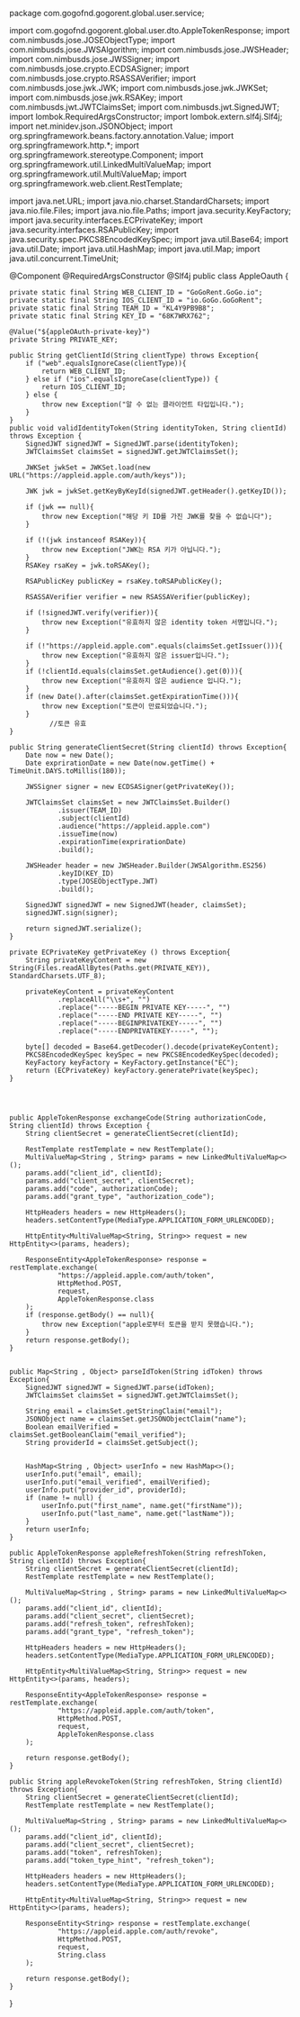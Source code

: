 package com.gogofnd.gogorent.global.user.service;


import com.gogofnd.gogorent.global.user.dto.AppleTokenResponse;
import com.nimbusds.jose.JOSEObjectType;
import com.nimbusds.jose.JWSAlgorithm;
import com.nimbusds.jose.JWSHeader;
import com.nimbusds.jose.JWSSigner;
import com.nimbusds.jose.crypto.ECDSASigner;
import com.nimbusds.jose.crypto.RSASSAVerifier;
import com.nimbusds.jose.jwk.JWK;
import com.nimbusds.jose.jwk.JWKSet;
import com.nimbusds.jose.jwk.RSAKey;
import com.nimbusds.jwt.JWTClaimsSet;
import com.nimbusds.jwt.SignedJWT;
import lombok.RequiredArgsConstructor;
import lombok.extern.slf4j.Slf4j;
import net.minidev.json.JSONObject;
import org.springframework.beans.factory.annotation.Value;
import org.springframework.http.*;
import org.springframework.stereotype.Component;
import org.springframework.util.LinkedMultiValueMap;
import org.springframework.util.MultiValueMap;
import org.springframework.web.client.RestTemplate;

import java.net.URL;
import java.nio.charset.StandardCharsets;
import java.nio.file.Files;
import java.nio.file.Paths;
import java.security.KeyFactory;
import java.security.interfaces.ECPrivateKey;
import java.security.interfaces.RSAPublicKey;
import java.security.spec.PKCS8EncodedKeySpec;
import java.util.Base64;
import java.util.Date;
import java.util.HashMap;
import java.util.Map;
import java.util.concurrent.TimeUnit;

@Component
@RequiredArgsConstructor
@Slf4j
public class AppleOauth {

    private static final String WEB_CLIENT_ID = "GoGoRent.GoGo.io";
    private static final String IOS_CLIENT_ID = "io.GoGo.GoGoRent";
    private static final String TEAM_ID = "KL4Y9PB9B8";
    private static final String KEY_ID = "68K7WRX762";

    @Value("${appleOAuth-private-key}")
    private String PRIVATE_KEY;

    public String getClientId(String clientType) throws Exception{
        if ("web".equalsIgnoreCase(clientType)){
            return WEB_CLIENT_ID;
        } else if ("ios".equalsIgnoreCase(clientType)) {
            return IOS_CLIENT_ID;
        } else {
            throw new Exception("알 수 없는 클라이언트 타입입니다.");
        }
    }
    public void validIdentityToken(String identityToken, String clientId) throws Exception {
        SignedJWT signedJWT = SignedJWT.parse(identityToken);
        JWTClaimsSet claimsSet = signedJWT.getJWTClaimsSet();

        JWKSet jwkSet = JWKSet.load(new URL("https://appleid.apple.com/auth/keys"));

        JWK jwk = jwkSet.getKeyByKeyId(signedJWT.getHeader().getKeyID());

        if (jwk == null){
            throw new Exception("해당 키 ID를 가진 JWK를 찾을 수 없습니다");
        }

        if (!(jwk instanceof RSAKey)){
            throw new Exception("JWK는 RSA 키가 아닙니다.");
        }
        RSAKey rsaKey = jwk.toRSAKey();

        RSAPublicKey publicKey = rsaKey.toRSAPublicKey();

        RSASSAVerifier verifier = new RSASSAVerifier(publicKey);

        if (!signedJWT.verify(verifier)){
            throw new Exception("유효하지 않은 identity token 서명입니다.");
        }

        if (!"https://appleid.apple.com".equals(claimsSet.getIssuer())){
            throw new Exception("유효하지 않은 issuer입니다.");
        }
        if (!clientId.equals(claimsSet.getAudience().get(0))){
            throw new Exception("유효하지 않은 audience 입니다.");
        }
        if (new Date().after(claimsSet.getExpirationTime())){
            throw new Exception("토큰이 만료되었습니다.");
        }
              //토큰 유효
    }

    public String generateClientSecret(String clientId) throws Exception{
        Date now = new Date();
        Date exprirationDate = new Date(now.getTime() + TimeUnit.DAYS.toMillis(180));

        JWSSigner signer = new ECDSASigner(getPrivateKey());

        JWTClaimsSet claimsSet = new JWTClaimsSet.Builder()
                .issuer(TEAM_ID)
                .subject(clientId)
                .audience("https://appleid.apple.com")
                .issueTime(now)
                .expirationTime(exprirationDate)
                .build();

        JWSHeader header = new JWSHeader.Builder(JWSAlgorithm.ES256)
                .keyID(KEY_ID)
                .type(JOSEObjectType.JWT)
                .build();

        SignedJWT signedJWT = new SignedJWT(header, claimsSet);
        signedJWT.sign(signer);

        return signedJWT.serialize();
    }

    private ECPrivateKey getPrivateKey () throws Exception{
        String privateKeyContent = new String(Files.readAllBytes(Paths.get(PRIVATE_KEY)), StandardCharsets.UTF_8);

        privateKeyContent = privateKeyContent
                .replaceAll("\\s+", "")
                .replace("-----BEGIN PRIVATE KEY-----", "")
                .replace("-----END PRIVATE KEY-----", "")
                .replace("-----BEGINPRIVATEKEY-----", "")
                .replace("-----ENDPRIVATEKEY-----", "");

        byte[] decoded = Base64.getDecoder().decode(privateKeyContent);
        PKCS8EncodedKeySpec keySpec = new PKCS8EncodedKeySpec(decoded);
        KeyFactory keyFactory = KeyFactory.getInstance("EC");
        return (ECPrivateKey) keyFactory.generatePrivate(keySpec);
    }




    public AppleTokenResponse exchangeCode(String authorizationCode, String clientId) throws Exception {
        String clientSecret = generateClientSecret(clientId);

        RestTemplate restTemplate = new RestTemplate();
        MultiValueMap<String , String> params = new LinkedMultiValueMap<>();
        params.add("client_id", clientId);
        params.add("client_secret", clientSecret);
        params.add("code", authorizationCode);
        params.add("grant_type", "authorization_code");

        HttpHeaders headers = new HttpHeaders();
        headers.setContentType(MediaType.APPLICATION_FORM_URLENCODED);

        HttpEntity<MultiValueMap<String, String>> request = new HttpEntity<>(params, headers);

        ResponseEntity<AppleTokenResponse> response = restTemplate.exchange(
                "https://appleid.apple.com/auth/token",
                HttpMethod.POST,
                request,
                AppleTokenResponse.class
        );
        if (response.getBody() == null){
            throw new Exception("apple로부터 토큰을 받지 못했습니다.");
        }
        return response.getBody();
    }


    public Map<String , Object> parseIdToken(String idToken) throws Exception{
        SignedJWT signedJWT = SignedJWT.parse(idToken);
        JWTClaimsSet claimsSet = signedJWT.getJWTClaimsSet();

        String email = claimsSet.getStringClaim("email");
        JSONObject name = claimsSet.getJSONObjectClaim("name");
        Boolean emailVerified = claimsSet.getBooleanClaim("email_verified");
        String providerId = claimsSet.getSubject();


        HashMap<String , Object> userInfo = new HashMap<>();
        userInfo.put("email", email);
        userInfo.put("email_verified", emailVerified);
        userInfo.put("provider_id", providerId);
        if (name != null) {
            userInfo.put("first_name", name.get("firstName"));
            userInfo.put("last_name", name.get("lastName"));
        }
        return userInfo;
    }

    public AppleTokenResponse appleRefreshToken(String refreshToken, String clientId) throws Exception{
        String clientSecret = generateClientSecret(clientId);
        RestTemplate restTemplate = new RestTemplate();

        MultiValueMap<String , String> params = new LinkedMultiValueMap<>();
        params.add("client_id", clientId);
        params.add("client_secret", clientSecret);
        params.add("refresh_token", refreshToken);
        params.add("grant_type", "refresh_token");

        HttpHeaders headers = new HttpHeaders();
        headers.setContentType(MediaType.APPLICATION_FORM_URLENCODED);

        HttpEntity<MultiValueMap<String, String>> request = new HttpEntity<>(params, headers);

        ResponseEntity<AppleTokenResponse> response = restTemplate.exchange(
                "https://appleid.apple.com/auth/token",
                HttpMethod.POST,
                request,
                AppleTokenResponse.class
        );

        return response.getBody();
    }

    public String appleRevokeToken(String refreshToken, String clientId) throws Exception{
        String clientSecret = generateClientSecret(clientId);
        RestTemplate restTemplate = new RestTemplate();

        MultiValueMap<String , String> params = new LinkedMultiValueMap<>();
        params.add("client_id", clientId);
        params.add("client_secret", clientSecret);
        params.add("token", refreshToken);
        params.add("token_type_hint", "refresh_token");

        HttpHeaders headers = new HttpHeaders();
        headers.setContentType(MediaType.APPLICATION_FORM_URLENCODED);

        HttpEntity<MultiValueMap<String, String>> request = new HttpEntity<>(params, headers);

        ResponseEntity<String> response = restTemplate.exchange(
                "https://appleid.apple.com/auth/revoke",
                HttpMethod.POST,
                request,
                String.class
        );

        return response.getBody();
    }
}
